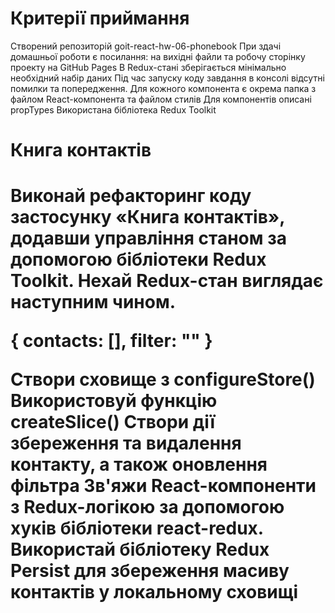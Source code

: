 <h1>Критерії приймання</h1>

Створений репозиторій goit-react-hw-06-phonebook
При здачі домашньої роботи є посилання: на вихідні файли та робочу сторінку проекту на GitHub Pages
В Redux-стані зберігається мінімально необхідний набір даних
Під час запуску коду завдання в консолі відсутні помилки та попередження.
Для кожного компонента є окрема папка з файлом React-компонента та файлом стилів
Для компонентів описані propTypes
Використана бібліотека Redux Toolkit


<h1>Книга контактів<h1>
<p> Виконай рефакторинг коду застосунку «Книга контактів», додавши управління станом за допомогою бібліотеки Redux Toolkit. Нехай Redux-стан виглядає наступним чином.</p> 

<p> {
  contacts: [],
  filter: ""
}</p> 

<p> Створи сховище з configureStore()
Використовуй функцію createSlice()
Створи дії збереження та видалення контакту, а також оновлення фільтра
Зв'яжи React-компоненти з Redux-логікою за допомогою хуків бібліотеки react-redux.
Використай бібліотеку Redux Persist для збереження масиву контактів у локальному сховищі</p> 